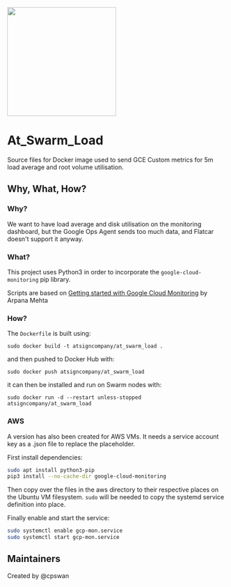 <img width=250px src="https://atsign.dev/assets/img/atPlatform_logo_gray.svg?sanitize=true">

# At_Swarm_Load

Source files for Docker image used to send GCE Custom metrics for 5m load
average and root volume utilisation.

## Why, What, How?

### Why?

We want to have load average and disk utilisation on the monitoring
dashboard, but the Google Ops Agent sends too much data, and Flatcar
doesn't support it anyway.

### What?

This project uses Python3 in order to incorporate the
`google-cloud-monitoring` pip library.

Scripts are based on
[Getting started with Google Cloud Monitoring](https://medium.com/google-cloud/confused-with-custom-monitoring-metrics-on-gcp-c514cd4a776b)
by Arpana Mehta

### How?

The `Dockerfile` is built using:

```
sudo docker build -t atsigncompany/at_swarm_load .
```

and then pushed to Docker Hub with:

```
sudo docker push atsigncompany/at_swarm_load
```

it can then be installed and run on Swarm nodes with:

```
sudo docker run -d --restart unless-stopped atsigncompany/at_swarm_load
```

### AWS

A version has also been created for AWS VMs. It needs a service account key
as a .json file to replace the placeholder.

First install dependencies:

```bash
sudo apt install python3-pip
pip3 install --no-cache-dir google-cloud-monitoring
```

Then copy over the files in the aws directory to their respective places on
the Ubuntu VM filesystem. `sudo` will be needed to copy the systemd service
definition into place.

Finally enable and start the service:

```bash
sudo systemctl enable gcp-mon.service
sudo systemctl start gcp-mon.service
```

## Maintainers

Created by @cpswan
